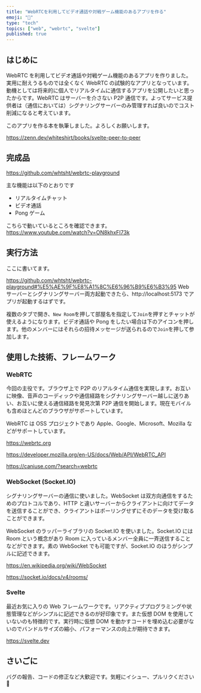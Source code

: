 ```yaml
---
title: "WebRTCを利用してビデオ通話や対戦ゲーム機能のあるアプリを作る"
emoji: "🌸"
type: "tech"
topics: ["web", "webrtc", "svelte"]
published: true
---
```


## はじめに

WebRTC を利用してビデオ通話や対戦ゲーム機能のあるアプリを作りました。実用に耐えうるものでは全くなく WebRTC の試験的なアプリとなっています。動機としては将来的に個人でリアルタイムに通信するアプリを公開したいと思ったからです。WebRTC はサーバーを介さない P2P 通信です。よってサービス提供者は（通信においては）シグナリングサーバーのみ管理すれば良いのでコスト削減になると考えています。

このアプリを作る本を執筆しました。よろしくお願いします。

https://zenn.dev/whiteshirt/books/svelte-peer-to-peer

## 完成品

https://github.com/whtsht/webrtc-playground

主な機能は以下のとおりです

- リアルタイムチャット
- ビデオ通話
- Pong ゲーム

こちらで動いているところを確認できます。
https://www.youtube.com/watch?v=ON8khxFI73k

## 実行方法

ここに書いてます。

https://github.com/whtsht/webrtc-playground#%E5%AE%9F%E8%A1%8C%E6%96%B9%E6%B3%95
Web サーバーとシグナリングサーバー両方起動できたら、http://localhost:5173 でアプリが起動するはずです。

複数のタブで開き、`New Room`を押して部屋名を指定して`Join`を押すとチャットが使えるようになります。ビデオ通話や Pong をしたい場合は下のアイコンを押します。他のメンバーにはそれらの招待メッセージが送られるので`Join`を押して参加します。

## 使用した技術、フレームワーク

### WebRTC

今回の主役です。ブラウザ上で P2P のリアルタイム通信を実現します。お互いに映像、音声のコーディックや通信経路をシグナリングサーバー越しに送りあい、お互いに使える通信経路を発見次第 P2P 通信を開始します。現在モバイルも含めほとんどのブラウザがサポートしています。

WebRTC は OSS プロジェクトであり Apple、Google、Microsoft、Mozilla などがサポートしています。

https://webrtc.org

https://developer.mozilla.org/en-US/docs/Web/API/WebRTC_API

https://caniuse.com/?search=webrtc

### WebSocket (Socket.IO)

シグナリングサーバーの通信に使いました。WebSocket は双方向通信をするためのプロトコルであり、HTTP と違いサーバーからクライアントに向けてデータを送信することができ、クライアントはポーリングせずにそのデータを受け取ることができます。

WebSocket のラッパーライブラリの Socket.IO を使いました。Socket.IO には Room という概念があり Room に入っているメンバー全員に一斉送信することなどができます。素の WebSocket でも可能ですが、Socket.IO のほうがシンプルに記述できます。

https://en.wikipedia.org/wiki/WebSocket

https://socket.io/docs/v4/rooms/

### Svelte

最近お気に入りの Web フレームワークです。リアクティブプログラミングや状態管理などがシンプルに記述できるのが好印象です。また仮想 DOM を使用していないのも特徴的です。実行時に仮想 DOM を動かすコードを埋め込む必要がないのでバンドルサイズの縮小、パフォーマンスの向上が期待できます。

https://svelte.dev

## さいごに

バグの報告、コードの修正など大歓迎です。気軽にイシュー、プルリクください 👋
